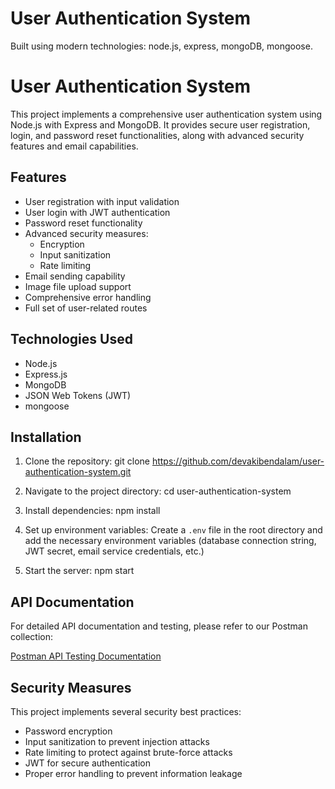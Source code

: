 # User Authentication System

Built using modern technologies: node.js, express, mongoDB, mongoose.

# User Authentication System
This project implements a comprehensive user authentication system using Node.js with Express and MongoDB. It provides secure user registration, login, and password reset functionalities, along with advanced security features and email capabilities.

## Features

- User registration with input validation
- User login with JWT authentication
- Password reset functionality
- Advanced security measures:
  - Encryption
  - Input sanitization
  - Rate limiting
- Email sending capability
- Image file upload support
- Comprehensive error handling
- Full set of user-related routes

## Technologies Used

- Node.js
- Express.js
- MongoDB
- JSON Web Tokens (JWT)
- mongoose
  

## Installation

1. Clone the repository:
git clone https://github.com/devakibendalam/user-authentication-system.git

2. Navigate to the project directory:
cd user-authentication-system

3. Install dependencies:
npm install

4. Set up environment variables:
Create a `.env` file in the root directory and add the necessary environment variables (database connection string, JWT secret, email service credentials, etc.)

5. Start the server:
npm start

## API Documentation

For detailed API documentation and testing, please refer to our Postman collection:

[Postman API Testing Documentation](https://documenter.getpostman.com/view/27348979/2sA3kYjzu9#b9fd9afa-1628-4484-8ea5-a2509480af83)

## Security Measures
This project implements several security best practices:

- Password encryption
- Input sanitization to prevent injection attacks
- Rate limiting to protect against brute-force attacks
- JWT for secure authentication
- Proper error handling to prevent information leakage

